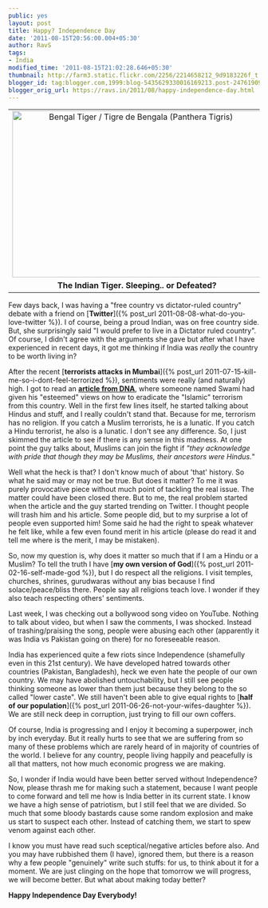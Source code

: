 ```yaml
---
public: yes
layout: post
title: Happy? Independence Day
date: '2011-08-15T20:56:00.004+05:30'
author: RavS
tags:
- India
modified_time: '2011-08-15T21:02:28.646+05:30'
thumbnail: http://farm3.static.flickr.com/2256/2214658212_9d9183226f_t.jpg
blogger_id: tag:blogger.com,1999:blog-5435629330016169213.post-2476190934837134510
blogger_orig_url: https://ravs.in/2011/08/happy-independence-day.html
---
```


<table align="center" cellpadding="0" cellspacing="0" class="tr-caption-container" style="margin-left: auto; margin-right: auto; text-align: center;"><tbody><tr><td style="text-align: center;"><a href="http://www.flickr.com/photos/esparta/2214658212/" style="margin-left: auto; margin-right: auto;" title="Bengal Tiger / Tigre de Bengala (Panthera Tigris) by Esparta, on Flickr"><img alt="Bengal Tiger / Tigre de Bengala (Panthera Tigris)" height="333" src="http://farm3.static.flickr.com/2256/2214658212_9d9183226f.jpg" width="500"></a></td></tr><tr><td class="tr-caption" style="text-align: center;"><b>The Indian Tiger. Sleeping.. or Defeated?</b></td></tr></tbody></table>

Few days back, I was having a "free country vs dictator-ruled country" debate with a friend on [**Twitter**]({% post_url 2011-08-08-what-do-you-love-twitter %}). I of course, being a proud Indian, was on free country side. But, she surprisingly said "I would prefer to live in a Dictator ruled country". Of course, I didn't agree with the arguments she gave but after what I have experienced in recent days, it got me thinking if India was _really_ the country to be worth living in?

After the recent [**terrorists attacks in Mumbai**]({% post_url 2011-07-15-kill-me-so-i-dont-feel-terrorized %}), sentiments were really (and naturally) high. I got to read an [**article from DNA**](http://www.dnaindia.com/analysis/analysis_how-to-wipe-out-islamic-terror_1566203), where someone named Swami had given his "esteemed" views on how to eradicate the "Islamic" terrorism from this country. Well in the first few lines itself, he started talking about Hindus and stuff, and I really couldn't stand that. Because for me, terrorism has no religion. If you catch a Muslim terrorists, he is a lunatic. If you catch a Hindu terrorist, he also is a lunatic. I don't see any difference. So, I just skimmed the article to see if there is any sense in this madness. At one point the guy talks about, Muslims can join the fight if _"they acknowledge with pride that though they may be Muslims, their ancestors were Hindus._"

Well what the heck is that? I don't know much of about 'that' history. So what he said may or may not be true. But does it matter? To me it was purely provocative piece without much point of tackling the real issue. The matter could have been closed there. But to me, the real problem started when the article and the guy started trending on Twitter. I thought people will trash him and his article. Some people did, but to my surprise a lot of people even supported him! Some said he had the right to speak whatever he felt like, while a few even found merit in his article (please do read it and tell me where is the merit, I may be mistaken).

So, now my question is, why does it matter so much that if I am a Hindu or a Muslim? To tell the truth I have [**my own version of God**]({% post_url 2011-02-16-self-made-god %}), but I do respect all the religions. I visit temples, churches, shrines, gurudwaras without any bias because I find solace/peace/bliss there. People say all religions teach love. I wonder if they also teach respecting others' sentiments.

Last week, I was checking out a bollywood song video on YouTube. Nothing to talk about video, but when I saw the comments, I was shocked. Instead of trashing/praising the song, people were abusing each other (apparently it was India vs Pakistan going on there) for no foreseeable reason.

India has experienced quite a few riots since Independence (shamefully even in this 21st century). We have developed hatred towards other countries (Pakistan, Bangladesh), heck we even hate the people of our own country. We may have abolished untouchability, but I still see people thinking someone as lower than them just because they belong to the so called "lower caste". We still haven't been able to give equal rights to [**half of our population**]({% post_url 2011-06-26-not-your-wifes-daughter %}). We are still neck deep in corruption, just trying to fill our own coffers.

Of course, India is progressing and I enjoy it becoming a superpower, inch by inch everyday. But it really hurts to see that we are suffering from so many of these problems which are rarely heard of in majority of countries of the world. I believe for any country, people living happily and peacefully is all that matters, not how much economic progress we are making.

So, I wonder if India would have been better served without Independence? Now, please thrash me for making such a statement, because I want people to come forward and tell me how is India better in its current state. I know we have a high sense of patriotism, but I still feel that we are divided. So much that some bloody bastards cause some random explosion and make us start to suspect each other. Instead of catching them, we start to spew venom against each other.

I know you must have read such sceptical/negative articles before also. And you may have rubbished them (I have), ignored them, but there is a reason why a few people "genuinely" write such stuffs: for us, to think about it for a moment. We are just clinging on the hope that tomorrow we will progress, we will become better. But what about making today better?

**Happy Independence Day Everybody!**
